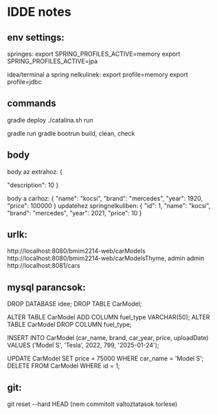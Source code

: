 # IDDE notes

## env settings:
springes:
export SPRING_PROFILES_ACTIVE=memory
export SPRING_PROFILES_ACTIVE=jpa

idea/terminal a spring nelkulinek:
export profile=memory
export profile=jdbc

## commands
gradle deploy
./catalina.sh run

gradle run
gradle bootrun
build, clean, check

## body
body az extrahoz:
{

"description": 10
}

body a carhoz:
{
"name": "kocsi",
"brand": "mercedes",
"year": 1920,
"price": 100000
}
updatehez springnelkuliben:
{
"id": 1,
"name": "kocsi",
"brand": "mercedes",
"year": 2021,
"price": 10
}

## urlk:
http://localhost:8080/bmim2214-web/carModels
http://localhost:8080/bmim2214-web/carModelsThyme, admin admin
http://localhost:8081/cars

## mysql parancsok:
DROP DATABASE idee;
DROP TABLE CarModel;

ALTER TABLE CarModel ADD COLUMN fuel_type VARCHAR(50);
ALTER TABLE CarModel DROP COLUMN fuel_type;

INSERT INTO CarModel (car_name, brand, car_year, price, uploadDate)
VALUES ('Model S', 'Tesla', 2022, 799, '2025-01-24');

UPDATE CarModel SET price = 75000 WHERE car_name = 'Model S';
DELETE FROM CarModel WHERE id = 1;

## git:
git reset --hard HEAD
(nem commitolt valtoztatasok torlese)


